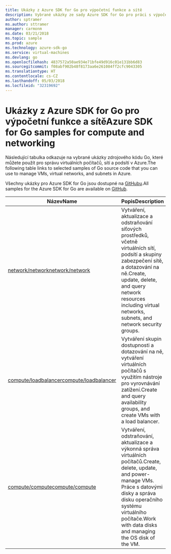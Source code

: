 ```yaml
---
title: Ukázky z Azure SDK for Go pro výpočetní funkce a sítě
description: Vybrané ukázky ze sady Azure SDK for Go pro práci s výpočetními funkcemi, jako jsou virtuální počítače a virtuální sítě
author: sptramer
ms.author: sttramer
manager: carmonm
ms.date: 03/21/2018
ms.topic: sample
ms.prod: azure
ms.technology: azure-sdk-go
ms.service: virtual-machines
ms.devlang: go
ms.openlocfilehash: 4837572a50ae934e71bfe49d916c01e131bb6d83
ms.sourcegitcommit: f08abf902b48f8173aa6e261084ff2cfc9043305
ms.translationtype: HT
ms.contentlocale: cs-CZ
ms.lasthandoff: 05/03/2018
ms.locfileid: "32319692"
---
```

# <a name="azure-sdk-for-go-samples-for-compute-and-networking"></a><span data-ttu-id="3e8b9-103">Ukázky z Azure SDK for Go pro výpočetní funkce a sítě</span><span class="sxs-lookup"><span data-stu-id="3e8b9-103">Azure SDK for Go samples for compute and networking</span></span>

<span data-ttu-id="3e8b9-104">Následující tabulka odkazuje na vybrané ukázky zdrojového kódu Go, které můžete použít pro správu virtuálních počítačů, sítí a podsítí v Azure.</span><span class="sxs-lookup"><span data-stu-id="3e8b9-104">The following table links to selected samples of Go source code that you can use to manage VMs, virtual networks, and subnets in Azure.</span></span> 

<span data-ttu-id="3e8b9-105">Všechny ukázky pro Azure SDK for Go jsou dostupné na [GitHubu](https://github.com/Azure-Samples/azure-sdk-for-go-samples).</span><span class="sxs-lookup"><span data-stu-id="3e8b9-105">All samples for the Azure SDK for Go are available on [GitHub](https://github.com/Azure-Samples/azure-sdk-for-go-samples).</span></span>

| <span data-ttu-id="3e8b9-106">Název</span><span class="sxs-lookup"><span data-stu-id="3e8b9-106">Name</span></span> | <span data-ttu-id="3e8b9-107">Popis</span><span class="sxs-lookup"><span data-stu-id="3e8b9-107">Description</span></span> |
|------|-------------|
| [<span data-ttu-id="3e8b9-108">network/network</span><span class="sxs-lookup"><span data-stu-id="3e8b9-108">network/network</span></span>](https://github.com/Azure-Samples/azure-sdk-for-go-samples/blob/master/network/network.go) | <span data-ttu-id="3e8b9-109">Vytváření, aktualizace a odstraňování síťových prostředků, včetně virtuálních sítí, podsítí a skupiny zabezpečení sítě, a dotazování na ně.</span><span class="sxs-lookup"><span data-stu-id="3e8b9-109">Create, update, delete, and query network resources including virtual networks, subnets, and network security groups.</span></span> |
| [<span data-ttu-id="3e8b9-110">compute/loadbalancer</span><span class="sxs-lookup"><span data-stu-id="3e8b9-110">compute/loadbalancer</span></span>](https://github.com/Azure-Samples/azure-sdk-for-go-samples/blob/master/compute/loadbalancer.go) | <span data-ttu-id="3e8b9-111">Vytváření skupin dostupnosti a dotazování na ně, vytváření virtuálních počítačů s využitím nástroje pro vyrovnávání zatížení.</span><span class="sxs-lookup"><span data-stu-id="3e8b9-111">Create and query availability groups, and create VMs with a load balancer.</span></span> |
| [<span data-ttu-id="3e8b9-112">compute/compute</span><span class="sxs-lookup"><span data-stu-id="3e8b9-112">compute/compute</span></span>](https://github.com/Azure-Samples/azure-sdk-for-go-samples/blob/master/compute/compute.go) | <span data-ttu-id="3e8b9-113">Vytváření, odstraňování, aktualizace a výkonná správa virtuálních počítačů.</span><span class="sxs-lookup"><span data-stu-id="3e8b9-113">Create, delete, update, and power-manage VMs.</span></span> <span data-ttu-id="3e8b9-114">Práce s datovými disky a správa disku operačního systému virtuálního počítače.</span><span class="sxs-lookup"><span data-stu-id="3e8b9-114">Work with data disks and managing the OS disk of the VM.</span></span> |
